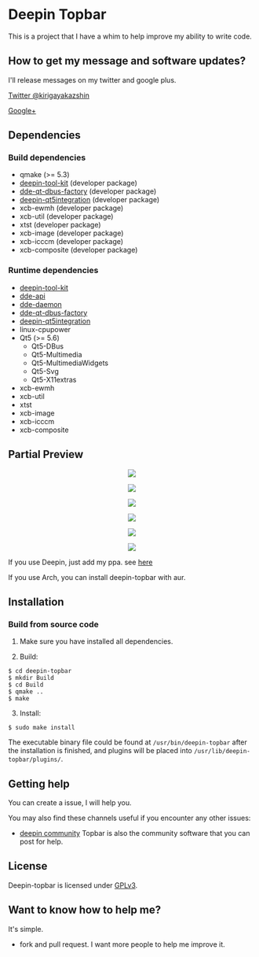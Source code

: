 # Deepin Topbar

This is a project that I have a whim to help improve my ability to write code.

## How to get my message and software updates?

I'll release messages on my twitter and google plus.

[Twitter @kirigayakazshin](https://twitter.com/kirigayakazshin)

[Google+](https://plus.google.com/+kirigayakazushin)

## Dependencies

### Build dependencies

* qmake (>= 5.3)
* [deepin-tool-kit](https://github.com/linuxdeepin/deepin-tool-kit) (developer package)
* [dde-qt-dbus-factory](https://github.com/linuxdeepin/dde-qt-dbus-factory)
(developer package)
* [deepin-qt5integration](https://github.com/linuxdeepin/deepin-qt5integration)
(developer package)
* xcb-ewmh (developer package)
* xcb-util (developer package)
* xtst (developer package)
* xcb-image (developer package)
* xcb-icccm (developer package)
* xcb-composite (developer package)

### Runtime dependencies

* [deepin-tool-kit](https://github.com/linuxdeepin/deepin-tool-kit)
* [dde-api](https://github.com/linuxdeepin/dde-api)
* [dde-daemon](https://github.com/linuxdeepin/dde-daemon)
* [dde-qt-dbus-factory](https://github.com/linuxdeepin/dde-qt-dbus-factory)
* [deepin-qt5integration](https://github.com/linuxdeepin/deepin-qt5integration)
* linux-cpupower
* Qt5 (>= 5.6)
  * Qt5-DBus
  * Qt5-Multimedia
  * Qt5-MultimediaWidgets
  * Qt5-Svg
  * Qt5-X11extras
* xcb-ewmh
* xcb-util
* xtst
* xcb-image
* xcb-icccm
* xcb-composite

## Partial Preview

<p align="center"><img src="https://s18.postimg.org/zd035of55/dde-menu.png"></p>
<p align="center"><img src="https://s18.postimg.org/a892rt59l/network.png"></p>
<p align="center"><img src="https://s18.postimg.org/qj96o5kc9/power.png"></p>
<p align="center"><img src="https://s18.postimg.org/9iqafempl/sound.png"></p>
<p align="center"><img src="https://s18.postimg.org/sntjpa3zd/date.png"></p>
<p align="center"><img src="https://s18.postimg.org/83opqvvyx/search.png"></p>

If you use Deepin, just add my ppa. see [here](https://blog.mkacg.com/2017/07/20/topbar-PPA/)

If you use Arch, you can install deepin-topbar with aur.

## Installation

### Build from source code

1. Make sure you have installed all dependencies.

2. Build:
```
$ cd deepin-topbar
$ mkdir Build
$ cd Build
$ qmake ..
$ make
```

3. Install:
```
$ sudo make install
```

The executable binary file could be found at `/usr/bin/deepin-topbar` after the installation is finished, and plugins will be placed into `/usr/lib/deepin-topbar/plugins/`.

## Getting help

You can create a issue, I will help you.

You may also find these channels useful if you encounter any other issues:

* [deepin community](https://bbs.deepin.org) Topbar is also the community software that you can post for help.

## License

Deepin-topbar is licensed under [GPLv3](LICENSE).

## Want to know how to help me?

It's simple.

* fork and pull request. I want more people to help me improve it.